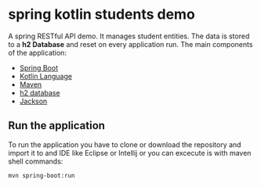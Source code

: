 # spring kotlin students demo
A spring RESTful API demo. It 
manages student entities. The data is stored to a __h2 Database__ and reset on every application run. The main components of the application:
* [Spring Boot](https://spring.io/projects/spring-boot)
* [Kotlin Language](https://kotlinlang.org/)
* [Maven](https://maven.apache.org/)
* [h2 database](https://www.h2database.com/html/main.html)
* [Jackson](https://github.com/FasterXML/jackson)

## Run the application

To run the application you have to clone or download the repository and import it to and IDE like Eclipse or Intellij or you can excecute is with maven shell commands:

```shell
mvn spring-boot:run
```
